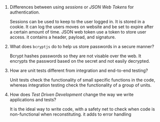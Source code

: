 
1. Differences between using _sessions_ or _JSON Web Tokens_ for authentication.

    Sessions can be used to keep to the user logged in. It is stored in a cookie. It can log the users moves on website and be set to expire after a certain amount of time. 
    JSON web token use a token to store user access. it contains a header, payload, and signature.

2. What does `bcryptjs` do to help us store passwords in a secure manner?

    Bcrypt hashes passwords so they are not visable over the web. It encrypts the password based on the secret and not easily decrypted.

3. How are unit tests different from integration and end-to-end testing?

    Unit tests check the functionality of small specific functions in the code, whereas integration testing check the functionality of a group of units. 

4. How does _Test Driven Development_ change the way we write applications and tests?

    It is the ideal way to write code, with a safety net to check when code is non-functional when reconstituting.  it adds to error handling